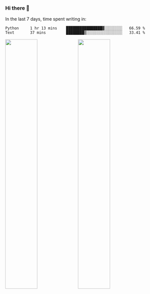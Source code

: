 ### Hi there 👋

In the last 7 days, time spent writing in:

<!--START_SECTION:waka-->
```text
Python     1 hr 13 mins    ████████████████▓░░░░░░░░   66.59 % 
Text       37 mins         ████████▒░░░░░░░░░░░░░░░░   33.41 % 
```
<!--END_SECTION:waka-->

<img src="https://wakatime.com/share/@jimtje/5d0c92de-08f8-4a72-8f2f-6a9693d1e318.svg" width=45% height=45%> <img src="https://wakatime.com/share/@jimtje/501498ae-bda5-4da7-a89d-b40bcdd5556d.svg" width=45% height=45%>
